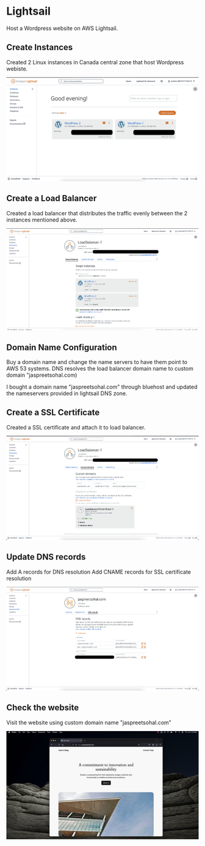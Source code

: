 # Lightsail

Host a Wordpress website on AWS Lightsail. 


## Create Instances
Created 2 Linux instances in Canada central zone that host Wordpress webiste. 

![alt text](https://github.com/jaysohal/Lightsail/blob/main/linstances.png)


## Create a Load Balancer
Created a load balancer that distributes the traffic evenly between the 2 instances mentioned above. 

![alt text](https://github.com/jaysohal/Lightsail/blob/main/lloadbalancer.png)

## Domain Name Configuration
Buy a domain name and change the name servers to have them point to AWS 53 systems. DNS resolves the load balancer domain name to custom domain "jaspreetsohal.com)

I bought a domain name "jaspreetsohal.com" through bluehost and updated the nameservers provided in lightsail DNS zone. 

## Create a SSL Certificate
Created a SSL certificate and attach it to load balancer. 

![alt text](https://github.com/jaysohal/Lightsail/blob/main/lloadbalancer1.png)

## Update DNS records
Add A records for DNS resolution
Add CNAME records for SSL certificate resolution

![alt text](https://github.com/jaysohal/Lightsail/blob/main/ldns.png)

## Check the website
Visit the website using custom domain name "jaspreetsohal.com" 

![alt text](https://github.com/jaysohal/Lightsail/blob/main/images/websitedns.png)
